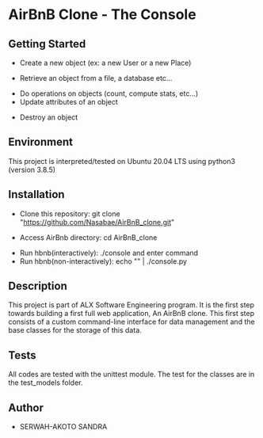 # **AirBnB Clone - The Console**

## **Getting Started**

+ Create a new object (ex: a new User or a new Place)
* Retrieve an object from a file, a database etc...
- Do operations on objects (count, compute stats, etc...)
- Update attributes of an object
+ Destroy an object

## **Environment**

This project is interpreted/tested on Ubuntu 20.04 LTS using python3 (version 3.8.5)

## **Installation**

* Clone this repository: git clone "https://github.com/Nasabae/AirBnB_clone.git"
- Access AirBnb directory: cd AirBnB_clone
+ Run hbnb(interactively): ./console and enter command
+ Run hbnb(non-interactively): echo "" | ./console.py

## **Description**

This project is part of ALX Software Engineering program. It is the first step towards building a first full web application, An AirBnB clone. This first step consists of a custom command-line interface for data management and the base classes for the storage of this data.

## **Tests**

All codes are tested with the unittest module. The test for the classes are in the test_models folder.

## **Author**

+ SERWAH-AKOTO SANDRA
